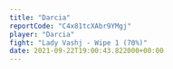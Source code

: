 ```yaml
---
title: "Darcia"
reportCode: "C4x81tcXAbr9YMgj"
player: "Darcia"
fight: "Lady Vashj - Wipe 1 (70%)"
date: 2021-09-22T19:00:43.822000+00:00
---
```


